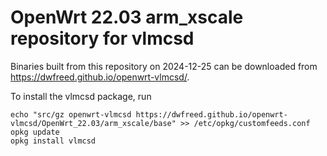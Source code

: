 OpenWrt 22.03 arm_xscale repository for vlmcsd
========

Binaries built from this repository on 2024-12-25 can be downloaded from <https://dwfreed.github.io/openwrt-vlmcsd/>.

To install the vlmcsd package, run

```
echo "src/gz openwrt-vlmcsd https://dwfreed.github.io/openwrt-vlmcsd/OpenWrt_22.03/arm_xscale/base" >> /etc/opkg/customfeeds.conf
opkg update
opkg install vlmcsd
```
